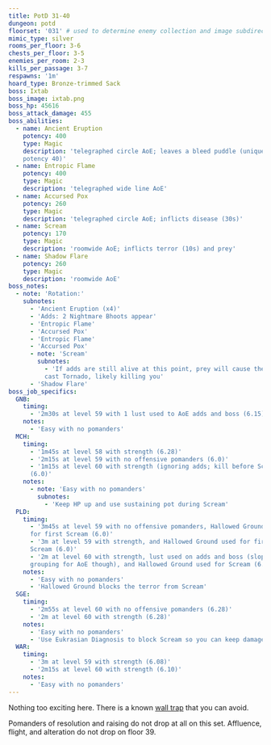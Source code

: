 ```yaml
---
title: PotD 31-40
dungeon: potd
floorset: '031' # used to determine enemy collection and image subdirectory
mimic_type: silver
rooms_per_floor: 3-6
chests_per_floor: 3-5
enemies_per_room: 2-3
kills_per_passage: 3-7
respawns: '1m'
hoard_type: Bronze-trimmed Sack
boss: Ixtab
boss_image: ixtab.png
boss_hp: 45616
boss_attack_damage: 455
boss_abilities:
  - name: Ancient Eruption
    potency: 400
    type: Magic
    description: 'telegraphed circle AoE; leaves a bleed puddle (unique DoT
    potency 40)'
  - name: Entropic Flame
    potency: 400
    type: Magic
    description: 'telegraphed wide line AoE'
  - name: Accursed Pox
    potency: 260
    type: Magic
    description: 'telegraphed circle AoE; inflicts disease (30s)'
  - name: Scream
    potency: 170
    type: Magic
    description: 'roomwide AoE; inflicts terror (10s) and prey'
  - name: Shadow Flare
    potency: 260
    type: Magic
    description: 'roomwide AoE'
boss_notes:
  - note: 'Rotation:'
    subnotes:
      - 'Ancient Eruption (x4)'
      - 'Adds: 2 Nightmare Bhoots appear'
      - 'Entropic Flame'
      - 'Accursed Pox'
      - 'Entropic Flame'
      - 'Accursed Pox'
      - note: 'Scream'
        subnotes:
          - 'If adds are still alive at this point, prey will cause them to
          cast Tornado, likely killing you'
      - 'Shadow Flare'
boss_job_specifics:
  GNB:
    timing:
      - '2m30s at level 59 with 1 lust used to AoE adds and boss (6.15)'
    notes:
      - 'Easy with no pomanders'
  MCH:
    timing:
      - '1m45s at level 58 with strength (6.28)'
      - '2m15s at level 59 with no offensive pomanders (6.0)'
      - '1m15s at level 60 with strength (ignoring adds; kill before Scream)
      (6.0)'
    notes:
      - note: 'Easy with no pomanders'
        subnotes:
          - 'Keep HP up and use sustaining pot during Scream'
  PLD:
    timing:
      - '3m45s at level 59 with no offensive pomanders, Hallowed Ground used
      for first Scream (6.0)'
      - '3m at level 59 with strength, and Hallowed Ground used for first
      Scream (6.0)'
      - '2m at level 60 with strength, lust used on adds and boss (sloppy
      grouping for AoE though), and Hallowed Ground used for Scream (6.0)'
    notes:
      - 'Easy with no pomanders'
      - 'Hallowed Ground blocks the terror from Scream'
  SGE:
    timing:
      - '2m55s at level 60 with no offensive pomanders (6.28)'
      - '2m at level 60 with strength (6.28)'
    notes:
      - 'Easy with no pomanders'
      - 'Use Eukrasian Diagnosis to block Scream so you can keep damage up'
  WAR:
    timing:
      - '3m at level 59 with strength (6.08)'
      - '2m15s at level 60 with strength (6.10)'
    notes:
      - 'Easy with no pomanders'
---
```


Nothing too exciting here. There is a known
[wall trap](/wall_traps.html#potd-31-49) that you can avoid.

Pomanders of resolution and raising do not drop at all on this set. Affluence,
flight, and alteration do not drop on floor 39.
